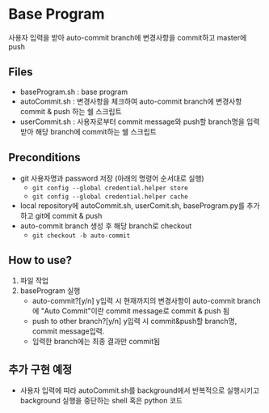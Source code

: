 # Base Program
사용자 입력을 받아 auto-commit branch에 변경사항을 commit하고 master에 push

## Files
* baseProgram.sh : base program
* autoCommit.sh : 변경사항을 체크하여 auto-commit branch에 변경사항 commit & push 하는 쉘 스크립트
* userCommit.sh : 사용자로부터 commit message와 push할 branch명을 입력받아 해당 branch에 commit하는 쉘 스크립트

## Preconditions
 * git 사용자명과 password 저장 (아래의 명령어 순서대로 실행)
    - `git config --global credential.helper store`
    - `git config --global credential.helper cache`
 * local repository에 autoCommit.sh, userComit.sh, baseProgram.py를 추가하고 git에 commit & push
 * auto-commit branch 생성 후 해당 branch로 checkout
    - `git checkout -b auto-commit`

## How to use?
1. 파일 작업
2. baseProgram 실행
    * auto-commit?[y/n] y입력 시 현재까지의 변경사항이 auto-commit branch에 "Auto Commit"이란 commit message로 commit & push 됨
    * push to other branch?[y/n] y입력 시 commit&push할 branch명, commit message입력.
    * 입력한 branch에는 최종 결과만 commit됨

## 추가 구현 예정
* 사용자 입력에 따라 autoCommit.sh를 background에서 반복적으로 실행시키고 background 실행을 중단하는 shell 혹은 python 코드

